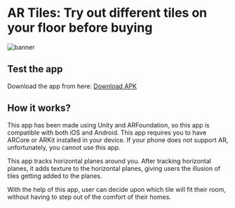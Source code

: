 # AR Tiles: Try out different tiles on your floor before buying

![banner](https://github.com/lightlessdays/ar-tiles/blob/main/AR%20Tiles%20Banner.png)

## Test the app

Download the app from here: [Download  APK](https://drive.google.com/file/d/1aCpERAaPkTyu1F5ARzpWaT5QH0mg9W3x/view?usp=sharing)

## How it works?

This app has been made using Unity and ARFoundation, so this app is compatible with both iOS and Android. This app requires you to have ARCore or ARKit installed in your device. If your phone does not support AR, unfortunately, you cannot use this app.

This app tracks horizontal planes around you. After tracking horizontal planes, it adds texture to the horizontal planes, giving users the illusion of tiles getting added to the planes.

With the help of this app, user can decide upon which tile will fit their room, without having to step out of the comfort of their homes.
